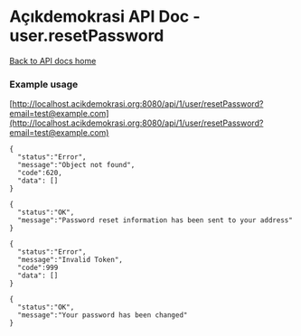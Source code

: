# Açıkdemokrasi API Doc - user.resetPassword

[Back to API docs home](Home)

### Example usage

[http://localhost.acikdemokrasi.org:8080/api/1/user/resetPassword?email=test@example.com](http://localhost.acikdemokrasi.org:8080/api/1/user/resetPassword?email=test@example.com)

```
{
  "status":"Error",
  "message":"Object not found",
  "code":620,
  "data": []
}
```
```
{
  "status":"OK",
  "message":"Password reset information has been sent to your address"
}
```
```
{
  "status":"Error",
  "message":"Invalid Token",
  "code":999
  "data": []
}
```
```
{
  "status":"OK",
  "message":"Your password has been changed"
}
```